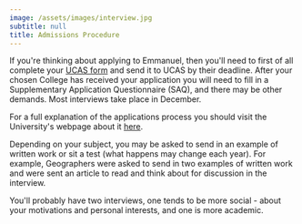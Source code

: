 ```yaml
---
image: /assets/images/interview.jpg
subtitle: null
title: Admissions Procedure
---
```


If you're thinking about applying to Emmanuel, then you'll need to first of all complete your [UCAS form](http://ucas.com/) and send it to UCAS by their deadline. After your chosen College has received your application you will need to fill in a Supplementary Application Questionnaire (SAQ), and there may be other demands. Most interviews take place in December.

For a full explanation of the applications process you should visit the University's webpage about it [here](http://www.cam.ac.uk/admissions/undergraduate/apply/index.html).

Depending on your subject, you may be asked to send in an example of written work or sit a test (what happens may change each year). For example, Geographers were asked to send in two examples of written work and were sent an article to read and think about for discussion in the interview.

You'll probably have two interviews, one tends to be more social - about your motivations and personal interests, and one is more academic.